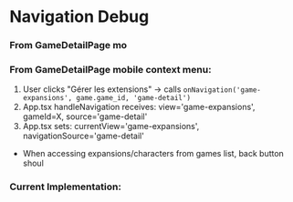 # Navigation Debug

### From GameDetailPage mo

### From GameDetailPage mobile context menu:
1. User clicks "Gérer les extensions" → calls `onNavigation('game-expansions', game.game_id, 'game-detail')`
2. App.tsx handleNavigation receives: view='game-expansions', gameId=X, source='game-detail'
3. App.tsx sets: currentView='game-expansions', navigationSource='game-detail'
- When accessing expansions/characters from games list, back button shoul
### Current Implementation:











